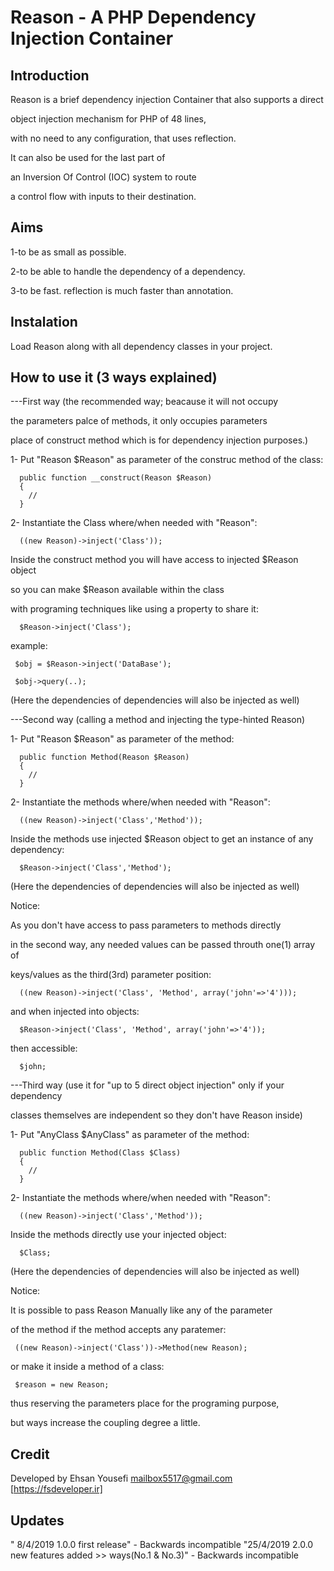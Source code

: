 # Reason - A PHP Dependency Injection Container

Introduction
------------
Reason is a brief dependency injection Container that also supports a direct

object injection mechanism  for PHP of 48 lines,

with no need to any configuration, that uses reflection.


It can  also be used for the last part of 

an Inversion Of Control (IOC) system to route

a control flow with inputs to their destination.



Aims
----
1-to be as small as possible.

2-to be able to handle the dependency of a dependency. 

3-to be fast. reflection is much faster than annotation.


Instalation
-----------
Load Reason along with all dependency classes in your project.



How to use it (3 ways explained)
--------------------------------

---First way (the recommended way; beacause it will not occupy 

   the parameters palce of methods, it only occupies parameters 
   
   place of construct method which is for dependency injection purposes.)


1- Put "Reason $Reason" as parameter of the construc method of the class: 
      
      public function __construct(Reason $Reason)
      {
        //
      }

2- Instantiate the Class where/when needed with "Reason":
    
      ((new Reason)->inject('Class'));
    
   Inside the construct method you will have access to injected $Reason object
   
   so you can  make $Reason available within the class
   
   with programing techniques like using a property to share it:

      $Reason->inject('Class');
    
   example:
   
     $obj = $Reason->inject('DataBase');
     
     $obj->query(..);
     
   (Here the dependencies of dependencies will also be injected as well)


---Second way (calling a method and injecting the type-hinted Reason)     


1- Put "Reason $Reason" as parameter of the method: 
      
      public function Method(Reason $Reason)
      {
        //
      }

      
2- Instantiate the methods where/when needed with "Reason":
    
      ((new Reason)->inject('Class','Method'));
    

   Inside the methods use injected $Reason object to get an instance of any dependency:

      $Reason->inject('Class','Method');
    
   (Here the dependencies of dependencies will also be injected as well) 

    
Notice: 

   As you don't have access to pass parameters to methods directly  
   
   in the second way, any needed values can be passed throuth one(1) array of
  
   keys/values as the third(3rd) parameter position:
   
      ((new Reason)->inject('Class', 'Method', array('john'=>'4')));
  
   and when injected into objects:  
   
      $Reason->inject('Class', 'Method', array('john'=>'4'));   
  
   then accessible:    
   
      $john;


      
---Third way (use it for "up to 5 direct object injection" only if your dependency
   
   classes themselves are independent so they don't have Reason inside)


1- Put "AnyClass $AnyClass" as parameter of the method: 
      
      public function Method(Class $Class)
      {
        //
      }

2- Instantiate the methods where/when needed with "Reason":
    
      ((new Reason)->inject('Class','Method'));
    

   Inside the methods directly use your injected object:

      $Class;
    
   (Here the dependencies of dependencies will also be injected as well) 
 
   
 
Notice:

   It is possible to pass Reason Manually like any of the parameter
  
   of the method if the method accepts any paratemer:
  
     ((new Reason)->inject('Class'))->Method(new Reason);
  
   or make it inside a method of a class:  
  
     $reason = new Reason;
  
   thus reserving the parameters place for the programing purpose,
  
   but ways increase the coupling degree a little.
  
  

Credit
------
Developed by Ehsan Yousefi <mailbox5517@gmail.com> [https://fsdeveloper.ir]
 
 

Updates
-------
" 8/4/2019 1.0.0 first release" - Backwards incompatible
"25/4/2019 2.0.0 new features added >> ways(No.1 & No.3)" - Backwards incompatible
